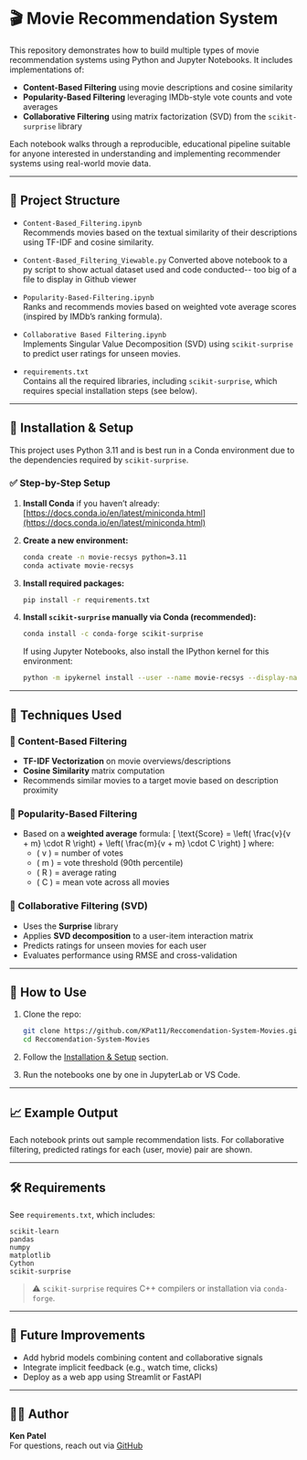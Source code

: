 
# 🎬 Movie Recommendation System

This repository demonstrates how to build multiple types of movie recommendation systems using Python and Jupyter Notebooks. It includes implementations of:

- **Content-Based Filtering** using movie descriptions and cosine similarity
- **Popularity-Based Filtering** leveraging IMDb-style vote counts and vote averages
- **Collaborative Filtering** using matrix factorization (SVD) from the `scikit-surprise` library

Each notebook walks through a reproducible, educational pipeline suitable for anyone interested in understanding and implementing recommender systems using real-world movie data.

---

## 📁 Project Structure

- `Content-Based_Filtering.ipynb`  
  Recommends movies based on the textual similarity of their descriptions using TF-IDF and cosine similarity.

- `Content-Based_Filtering_Viewable.py`
  Converted above notebook to a py script to show actual dataset used and code conducted-- too big of a file to display in Github viewer

- `Popularity-Based-Filtering.ipynb`  
  Ranks and recommends movies based on weighted vote average scores (inspired by IMDb’s ranking formula).

- `Collaborative Based Filtering.ipynb`  
  Implements Singular Value Decomposition (SVD) using `scikit-surprise` to predict user ratings for unseen movies.

- `requirements.txt`  
  Contains all the required libraries, including `scikit-surprise`, which requires special installation steps (see below).

---

## 📌 Installation & Setup

This project uses Python 3.11 and is best run in a Conda environment due to the dependencies required by `scikit-surprise`.

### ✅ Step-by-Step Setup

1. **Install Conda** if you haven’t already:  
   [https://docs.conda.io/en/latest/miniconda.html](https://docs.conda.io/en/latest/miniconda.html)

2. **Create a new environment:**
   ```bash
   conda create -n movie-recsys python=3.11
   conda activate movie-recsys
   ```

3. **Install required packages:**
   ```bash
   pip install -r requirements.txt
   ```

4. **Install `scikit-surprise` manually via Conda (recommended):**
   ```bash
   conda install -c conda-forge scikit-surprise
   ```

   If using Jupyter Notebooks, also install the IPython kernel for this environment:
   ```bash
   python -m ipykernel install --user --name movie-recsys --display-name "Python (movie-recsys)"
   ```

---

## 🧠 Techniques Used

### 📌 Content-Based Filtering
- **TF-IDF Vectorization** on movie overviews/descriptions
- **Cosine Similarity** matrix computation
- Recommends similar movies to a target movie based on description proximity

### 📌 Popularity-Based Filtering
- Based on a **weighted average** formula:
  \[
  \text{Score} = \left( \frac{v}{v + m} \cdot R \right) + \left( \frac{m}{v + m} \cdot C \right)
  \]
  where:
  - \( v \) = number of votes
  - \( m \) = vote threshold (90th percentile)
  - \( R \) = average rating
  - \( C \) = mean vote across all movies

### 📌 Collaborative Filtering (SVD)
- Uses the **Surprise** library
- Applies **SVD decomposition** to a user-item interaction matrix
- Predicts ratings for unseen movies for each user
- Evaluates performance using RMSE and cross-validation

---

## 🚀 How to Use

1. Clone the repo:
   ```bash
   git clone https://github.com/KPat11/Reccomendation-System-Movies.git
   cd Reccomendation-System-Movies
   ```

2. Follow the [Installation & Setup](#installation--setup) section.

3. Run the notebooks one by one in JupyterLab or VS Code.

---

## 📈 Example Output

Each notebook prints out sample recommendation lists. For collaborative filtering, predicted ratings for each (user, movie) pair are shown.

---

## 🛠️ Requirements

See `requirements.txt`, which includes:
```
scikit-learn
pandas
numpy
matplotlib
Cython
scikit-surprise
```

> ⚠️ `scikit-surprise` requires C++ compilers or installation via `conda-forge`.

---

## 🧩 Future Improvements

- Add hybrid models combining content and collaborative signals
- Integrate implicit feedback (e.g., watch time, clicks)
- Deploy as a web app using Streamlit or FastAPI

---

## 🧑‍💻 Author

**Ken Patel**  
For questions, reach out via [GitHub](https://github.com/KPat11)
